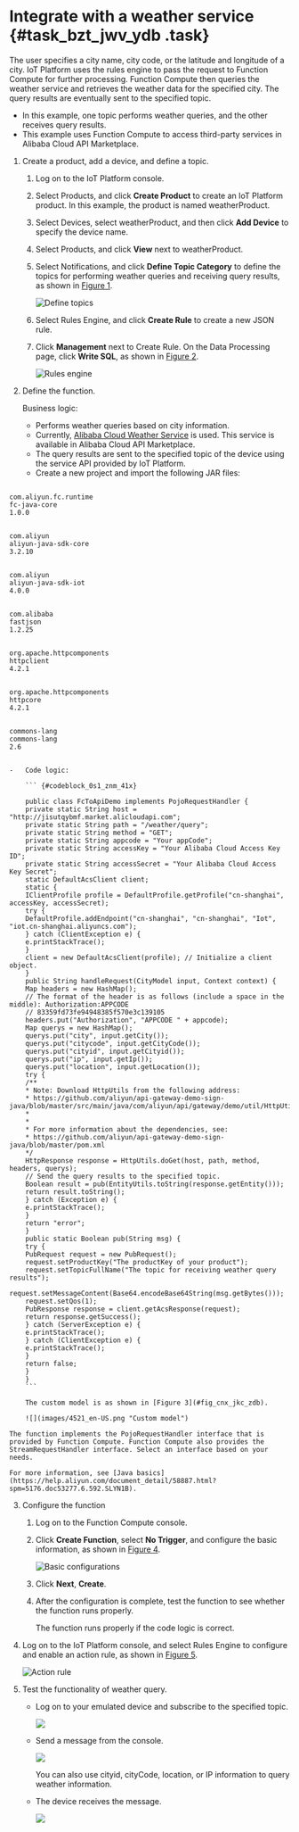 # Integrate with a weather service {#task_bzt_jwv_ydb .task}

The user specifies a city name, city code, or the latitude and longitude of a city. IoT Platform uses the rules engine to pass the request to Function Compute for further processing. Function Compute then queries the weather service and retrieves the weather data for the specified city. The query results are eventually sent to the specified topic.

-   In this example, one topic performs weather queries, and the other receives query results.
-   This example uses Function Compute to access third-party services in Alibaba Cloud API Marketplace.

1.  Create a product, add a device, and define a topic. 
    1.  Log on to the IoT Platform console.
    2.  Select Products, and click **Create Product** to create an IoT Platform product. In this example, the product is named weatherProduct.
    3.  Select Devices, select weatherProduct, and then click **Add Device** to specify the device name.
    4.  Select Products, and click **View** next to weatherProduct.
    5.  Select Notifications, and click **Define Topic Category** to define the topics for performing weather queries and receiving query results, as shown in [Figure 1](#fig_yjq_shc_zdb). 

        ![](images/4509_en-US.png "Define topics")

    6.  Select Rules Engine, and click **Create Rule** to create a new JSON rule.
    7.  Click **Management** next to Create Rule. On the Data Processing page, click **Write SQL**, as shown in [Figure 2](#fig_ywk_v3c_zdb). 

        ![](images/4513_en-US.png "Rules engine")

2.  Define the function. 

    Business logic:

    -   Performs weather queries based on city information.
    -   Currently, [Alibaba Cloud Weather Service](https://market.aliyun.com/products/57126001/cmapi014302.html?spm=5176.730005.0.0.4tqyho#sku=yuncode830200000) is used. This service is available in Alibaba Cloud API Marketplace.
    -   The query results are sent to the specified topic of the device using the service API provided by IoT Platform.
    -   Create a new project and import the following JAR files:

``` {#codeblock_201_mcw_t4r}

com.aliyun.fc.runtime
fc-java-core
1.0.0


com.aliyun
aliyun-java-sdk-core
3.2.10


com.aliyun
aliyun-java-sdk-iot
4.0.0


com.alibaba
fastjson
1.2.25


org.apache.httpcomponents
httpclient
4.2.1


org.apache.httpcomponents
httpcore
4.2.1


commons-lang
commons-lang
2.6
									
```

    -   Code logic:

        ``` {#codeblock_0s1_znm_41x}
        
        public class FcToApiDemo implements PojoRequestHandler {
        private static String host = "http://jisutqybmf.market.alicloudapi.com";
        private static String path = "/weather/query";
        private static String method = "GET";
        private static String appcode = "Your appCode";
        private static String accessKey = "Your Alibaba Cloud Access Key ID";
        private static String accessSecret = "Your Alibaba Cloud Access Key Secret";
        static DefaultAcsClient client;
        static {
        IClientProfile profile = DefaultProfile.getProfile("cn-shanghai", accessKey, accessSecret);
        try {
        DefaultProfile.addEndpoint("cn-shanghai", "cn-shanghai", "Iot", "iot.cn-shanghai.aliyuncs.com");
        } catch (ClientException e) {
        e.printStackTrace();
        }
        client = new DefaultAcsClient(profile); // Initialize a client object.
        }
        public String handleRequest(CityModel input, Context context) {
        Map headers = new HashMap();
        // The format of the header is as follows (include a space in the middle): Authorization:APPCODE
        // 83359fd73fe94948385f570e3c139105
        headers.put("Authorization", "APPCODE " + appcode);
        Map querys = new HashMap();
        querys.put("city", input.getCity());
        querys.put("citycode", input.getCityCode());
        querys.put("cityid", input.getCityid());
        querys.put("ip", input.getIp());
        querys.put("location", input.getLocation());
        try {
        /**
        * Note: Download HttpUtils from the following address:
        * https://github.com/aliyun/api-gateway-demo-sign-java/blob/master/src/main/java/com/aliyun/api/gateway/demo/util/HttpUtils.java
        *
        *
        * For more information about the dependencies, see:
        * https://github.com/aliyun/api-gateway-demo-sign-java/blob/master/pom.xml
        */
        HttpResponse response = HttpUtils.doGet(host, path, method, headers, querys);
        // Send the query results to the specified topic.
        Boolean result = pub(EntityUtils.toString(response.getEntity()));
        return result.toString();
        } catch (Exception e) {
        e.printStackTrace();
        }
        return "error";
        }
        public static Boolean pub(String msg) {
        try {
        PubRequest request = new PubRequest();
        request.setProductKey("The productKey of your product");
        request.setTopicFullName("The topic for receiving weather query results");
        request.setMessageContent(Base64.encodeBase64String(msg.getBytes()));
        request.setQos(1);
        PubResponse response = client.getAcsResponse(request);
        return response.getSuccess();
        } catch (ServerException e) {
        e.printStackTrace();
        } catch (ClientException e) {
        e.printStackTrace();
        }
        return false;
        }
        }
        ```

        The custom model is as shown in [Figure 3](#fig_cnx_jkc_zdb).

        ![](images/4521_en-US.png "Custom model")

    The function implements the PojoRequestHandler interface that is provided by Function Compute. Function Compute also provides the StreamRequestHandler interface. Select an interface based on your needs.

    For more information, see [Java basics](https://help.aliyun.com/document_detail/58887.html?spm=5176.doc53277.6.592.SLYN1B).

3.  Configure the function 
    1.  Log on to the Function Compute console.
    2.  Click **Create Function**, select **No Trigger**, and configure the basic information, as shown in [Figure 4](#fig_byz_tfd_zdb). 

        ![](images/4602_en-US.png "Basic configurations")

    3.  Click **Next**, **Create**.
    4.  After the configuration is complete, test the function to see whether the function runs properly. 

        The function runs properly if the code logic is correct.

4.  Log on to the IoT Platform console, and select Rules Engine to configure and enable an action rule, as shown in [Figure 5](#fig_gxz_3hd_zdb). 

    ![](images/4615_en-US.png "Action rule")

5.  Test the functionality of weather query. 
    -   Log on to your emulated device and subscribe to the specified topic.

        ![](http://static-aliyun-doc.oss-cn-hangzhou.aliyuncs.com/assets/img/7644/15680302084619_en-US.png)

    -   Send a message from the console.

        ![](http://static-aliyun-doc.oss-cn-hangzhou.aliyuncs.com/assets/img/7644/15680302094622_en-US.png)

        You can also use cityid, cityCode, location, or IP information to query weather information.

    -   The device receives the message.

        ![](http://static-aliyun-doc.oss-cn-hangzhou.aliyuncs.com/assets/img/7644/15680302094628_en-US.png)


